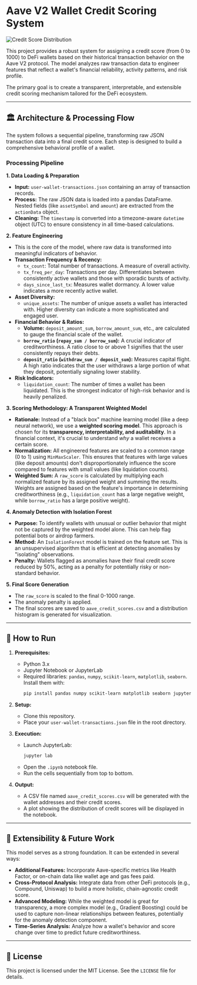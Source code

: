 # Aave V2 Wallet Credit Scoring System

![Credit Score Distribution](https://i.imgur.com/8a1bC2d.png)

This project provides a robust system for assigning a credit score (from 0 to 1000) to DeFi wallets based on their historical transaction behavior on the Aave V2 protocol. The model analyzes raw transaction data to engineer features that reflect a wallet's financial reliability, activity patterns, and risk profile.

The primary goal is to create a transparent, interpretable, and extensible credit scoring mechanism tailored for the DeFi ecosystem.

---

## 🏛️ Architecture & Processing Flow

The system follows a sequential pipeline, transforming raw JSON transaction data into a final credit score. Each step is designed to build a comprehensive behavioral profile of a wallet.

### Processing Pipeline

**1. Data Loading & Preparation**
   - **Input:** `user-wallet-transactions.json` containing an array of transaction records.
   - **Process:** The raw JSON data is loaded into a pandas DataFrame. Nested fields (like `assetSymbol` and `amount`) are extracted from the `actionData` object.
   - **Cleaning:** The `timestamp` is converted into a timezone-aware `datetime` object (UTC) to ensure consistency in all time-based calculations.

**2. Feature Engineering**
   - This is the core of the model, where raw data is transformed into meaningful indicators of behavior.
   - **Transaction Frequency & Recency:**
     - `tx_count`: Total number of transactions. A measure of overall activity.
     - `tx_freq_per_day`: Transactions per day. Differentiates between consistently active wallets and those with sporadic bursts of activity.
     - `days_since_last_tx`: Measures wallet dormancy. A lower value indicates a more recently active wallet.
   - **Asset Diversity:**
     - `unique_assets`: The number of unique assets a wallet has interacted with. Higher diversity can indicate a more sophisticated and engaged user.
   - **Financial Behavior & Ratios:**
     - **Volume:** `deposit_amount_sum`, `borrow_amount_sum`, etc., are calculated to gauge the financial scale of the wallet.
     - **`borrow_ratio` (`repay_sum / borrow_sum`):** A crucial indicator of creditworthiness. A ratio close to or above 1 signifies that the user consistently repays their debts.
     - **`deposit_ratio` (`withdraw_sum / deposit_sum`):** Measures capital flight. A high ratio indicates that the user withdraws a large portion of what they deposit, potentially signaling lower stability.
   - **Risk Indicators:**
     - `liquidation_count`: The number of times a wallet has been liquidated. This is the strongest indicator of high-risk behavior and is heavily penalized.

**3. Scoring Methodology: A Transparent Weighted Model**
   - **Rationale:** Instead of a "black box" machine learning model (like a deep neural network), we use a **weighted scoring model**. This approach is chosen for its **transparency, interpretability, and auditability**. In a financial context, it's crucial to understand *why* a wallet receives a certain score.
   - **Normalization:** All engineered features are scaled to a common range (0 to 1) using `MinMaxScaler`. This ensures that features with large values (like deposit amounts) don't disproportionately influence the score compared to features with small values (like liquidation counts).
   - **Weighted Sum:** A `raw_score` is calculated by multiplying each normalized feature by its assigned weight and summing the results. Weights are assigned based on the feature's importance in determining creditworthiness (e.g., `liquidation_count` has a large negative weight, while `borrow_ratio` has a large positive weight).

**4. Anomaly Detection with Isolation Forest**
   - **Purpose:** To identify wallets with unusual or outlier behavior that might not be captured by the weighted model alone. This can help flag potential bots or airdrop farmers.
   - **Method:** An `IsolationForest` model is trained on the feature set. This is an unsupervised algorithm that is efficient at detecting anomalies by "isolating" observations.
   - **Penalty:** Wallets flagged as anomalies have their final credit score reduced by 50%, acting as a penalty for potentially risky or non-standard behavior.

**5. Final Score Generation**
   - The `raw_score` is scaled to the final 0-1000 range.
   - The anomaly penalty is applied.
   - The final scores are saved to `aave_credit_scores.csv` and a distribution histogram is generated for visualization.

---

## 🚀 How to Run

1.  **Prerequisites:**
    * Python 3.x
    * Jupyter Notebook or JupyterLab
    * Required libraries: `pandas`, `numpy`, `scikit-learn`, `matplotlib`, `seaborn`. Install them with:
        ```bash
        pip install pandas numpy scikit-learn matplotlib seaborn jupyterlab
        ```

2.  **Setup:**
    * Clone this repository.
    * Place your `user-wallet-transactions.json` file in the root directory.

3.  **Execution:**
    * Launch JupyterLab:
        ```bash
        jupyter lab
        ```
    * Open the `.ipynb` notebook file.
    * Run the cells sequentially from top to bottom.

4.  **Output:**
    * A CSV file named `aave_credit_scores.csv` will be generated with the wallet addresses and their credit scores.
    * A plot showing the distribution of credit scores will be displayed in the notebook.

---

## 🔧 Extensibility & Future Work

This model serves as a strong foundation. It can be extended in several ways:

* **Additional Features:** Incorporate Aave-specific metrics like Health Factor, or on-chain data like wallet age and gas fees paid.
* **Cross-Protocol Analysis:** Integrate data from other DeFi protocols (e.g., Compound, Uniswap) to build a more holistic, chain-agnostic credit score.
* **Advanced Modeling:** While the weighted model is great for transparency, a more complex model (e.g., Gradient Boosting) could be used to capture non-linear relationships between features, potentially for the anomaly detection component.
* **Time-Series Analysis:** Analyze how a wallet's behavior and score change over time to predict future creditworthiness.

---

## 📄 License

This project is licensed under the MIT License. See the `LICENSE` file for details.
